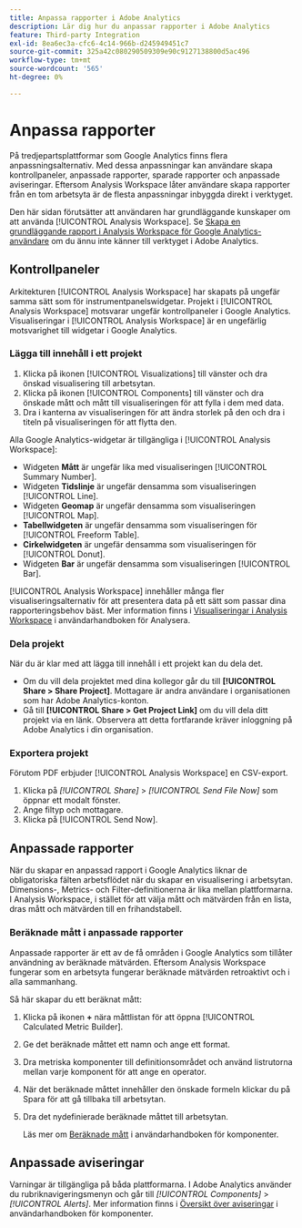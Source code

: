 ```yaml
---
title: Anpassa rapporter i Adobe Analytics
description: Lär dig hur du anpassar rapporter i Adobe Analytics
feature: Third-party Integration
exl-id: 8ea6ec3a-cfc6-4c14-966b-d245949451c7
source-git-commit: 325a42c080290509309e90c9127138800d5ac496
workflow-type: tm+mt
source-wordcount: '565'
ht-degree: 0%

---
```


# Anpassa rapporter

På tredjepartsplattformar som Google Analytics finns flera anpassningsalternativ. Med dessa anpassningar kan användare skapa kontrollpaneler, anpassade rapporter, sparade rapporter och anpassade aviseringar. Eftersom Analysis Workspace låter användare skapa rapporter från en tom arbetsyta är de flesta anpassningar inbyggda direkt i verktyget.

Den här sidan förutsätter att användaren har grundläggande kunskaper om att använda [!UICONTROL Analysis Workspace]. Se [Skapa en grundläggande rapport i Analysis Workspace för Google Analytics-användare](reports/create-report.md) om du ännu inte känner till verktyget i Adobe Analytics.

## Kontrollpaneler

Arkitekturen [!UICONTROL Analysis Workspace] har skapats på ungefär samma sätt som för instrumentpanelswidgetar. Projekt i [!UICONTROL Analysis Workspace] motsvarar ungefär kontrollpaneler i Google Analytics. Visualiseringar i [!UICONTROL Analysis Workspace] är en ungefärlig motsvarighet till widgetar i Google Analytics.

### Lägga till innehåll i ett projekt

1. Klicka på ikonen [!UICONTROL Visualizations] till vänster och dra önskad visualisering till arbetsytan.
2. Klicka på ikonen [!UICONTROL Components] till vänster och dra önskade mått och mått till visualiseringen för att fylla i dem med data.
3. Dra i kanterna av visualiseringen för att ändra storlek på den och dra i titeln på visualiseringen för att flytta den.

Alla Google Analytics-widgetar är tillgängliga i [!UICONTROL Analysis Workspace]:

* Widgeten **Mått** är ungefär lika med visualiseringen [!UICONTROL Summary Number].
* Widgeten **Tidslinje** är ungefär densamma som visualiseringen [!UICONTROL Line].
* Widgeten **Geomap** är ungefär densamma som visualiseringen [!UICONTROL Map].
* **Tabellwidgeten** är ungefär densamma som visualiseringen för [!UICONTROL Freeform Table].
* **Cirkelwidgeten** är ungefär densamma som visualiseringen för [!UICONTROL Donut].
* Widgeten **Bar** är ungefär densamma som visualiseringen [!UICONTROL Bar].

[!UICONTROL Analysis Workspace] innehåller många fler visualiseringsalternativ för att presentera data på ett sätt som passar dina rapporteringsbehov bäst. Mer information finns i [Visualiseringar i Analysis Workspace](/help/analyze/analysis-workspace/visualizations/freeform-analysis-visualizations.md) i användarhandboken för Analysera.

### Dela projekt

När du är klar med att lägga till innehåll i ett projekt kan du dela det.

* Om du vill dela projektet med dina kollegor går du till **[!UICONTROL Share > Share Project]**. Mottagare är andra användare i organisationen som har Adobe Analytics-konton.
* Gå till **[!UICONTROL Share > Get Project Link]** om du vill dela ditt projekt via en länk. Observera att detta fortfarande kräver inloggning på Adobe Analytics i din organisation.

### Exportera projekt

Förutom PDF erbjuder [!UICONTROL Analysis Workspace] en CSV-export.

1. Klicka på *[!UICONTROL Share]* > *[!UICONTROL Send File Now]* som öppnar ett modalt fönster.
2. Ange filtyp och mottagare.
3. Klicka på [!UICONTROL Send Now].

## Anpassade rapporter

När du skapar en anpassad rapport i Google Analytics liknar de obligatoriska fälten arbetsflödet när du skapar en visualisering i arbetsytan. Dimensions-, Metrics- och Filter-definitionerna är lika mellan plattformarna. I Analysis Workspace, i stället för att välja mått och mätvärden från en lista, dras mått och mätvärden till en frihandstabell.

### Beräknade mått i anpassade rapporter

Anpassade rapporter är ett av de få områden i Google Analytics som tillåter användning av beräknade mätvärden. Eftersom Analysis Workspace fungerar som en arbetsyta fungerar beräknade mätvärden retroaktivt och i alla sammanhang.

Så här skapar du ett beräknat mått:

1. Klicka på ikonen **+** nära måttlistan för att öppna [!UICONTROL Calculated Metric Builder].
2. Ge det beräknade måttet ett namn och ange ett format.
3. Dra metriska komponenter till definitionsområdet och använd listrutorna mellan varje komponent för att ange en operator.
4. När det beräknade måttet innehåller den önskade formeln klickar du på Spara för att gå tillbaka till arbetsytan.
5. Dra det nydefinierade beräknade måttet till arbetsytan.

   Läs mer om [Beräknade mått](/help/components/calculated-metrics/cm-overview.md) i användarhandboken för komponenter.

## Anpassade aviseringar

Varningar är tillgängliga på båda plattformarna. I Adobe Analytics använder du rubriknavigeringsmenyn och går till *[!UICONTROL Components]* > *[!UICONTROL Alerts]*. Mer information finns i [Översikt över aviseringar](/help/components/alerts/alerts-overview.md) i användarhandboken för komponenter.

